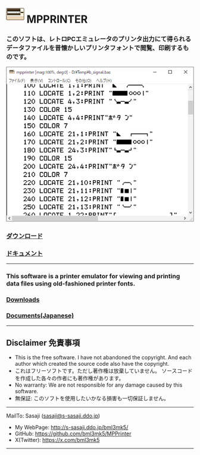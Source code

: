 # ![](mpprinter_icon.png) MPPRINTER

### このソフトは、レトロPCエミュレータのプリンタ出力にて得られるデータファイルを昔懐かしいプリンタフォントで閲覧、印刷するものです。

![mpprinter screen shot](mpprinter_scrn.png)

### [ダウンロード](https://github.com/bml3mk5/MPPrinter/releases)

### [ドキュメント](../../tree/main/docs)

------------------------------------------------------------------------------
### This software is a printer emulator for viewing and printing data files using old-fashioned printer fonts.

### [Downloads](https://github.com/bml3mk5/MPPrinter/releases)

### [Documents(Japanese)](../../tree/main/docs)

------------------------------------------------------------------------------

## Disclaimer 免責事項

* This is the free software. I have not abandoned the copyright.
  And each author which created the source code also have the copyright.
* これはフリーソフトです。ただし著作権は放棄していません。
  ソースコードを作成した各々の作者にも著作権があります。
* No warranty: We are not responsible for any damage caused by this software.
* 無保証: このソフトを使用したいかなる損害も一切保証しません。

------------------------------------------------------------------------------

 MailTo: Sasaji (sasaji@s-sasaji.ddo.jp)
 * My WebPage: http://s-sasaji.ddo.jp/bml3mk5/
 * GitHub:     https://github.com/bml3mk5/MPPrinter
 * X(Twitter): https://x.com/bml3mk5

------------------------------------------------------------------------------
